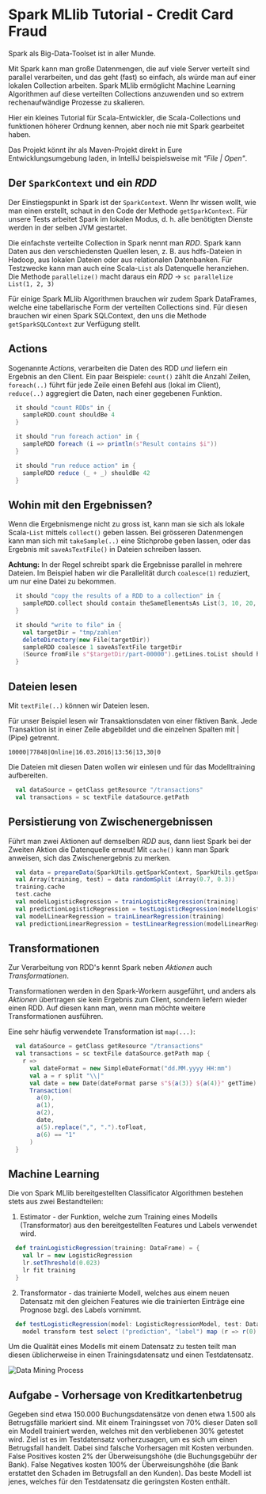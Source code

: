 # Spark MLlib Tutorial - Credit Card Fraud

Spark als Big-Data-Toolset ist in aller Munde.

Mit Spark kann man große Datenmengen, die auf viele
Server verteilt sind parallel verarbeiten, und das
geht (fast) so einfach, als würde man auf einer
lokalen Collection arbeiten.
Spark MLlib ermöglicht Machine Learning Algorithmen auf
diese verteilten Collections anzuwenden und so extrem
rechenaufwändige Prozesse zu skalieren.

Hier ein kleines Tutorial für Scala-Entwickler,
die Scala-Collections und funktionen höherer Ordnung kennen,
aber noch nie mit Spark gearbeitet haben.

Das Projekt könnt ihr als Maven-Projekt direkt in Eure Entwicklungsumgebung laden,
in IntelliJ beispielsweise mit *"File | Open"*.

## Der `SparkContext` und ein *RDD*

Der Einstiegspunkt in Spark ist der `SparkContext`.
Wenn Ihr wissen wollt, wie man einen erstellt,
schaut in den Code der Methode `getSparkContext`.
Für unsere Tests arbeitet Spark im lokalen Modus,
d. h. alle benötigten Dienste werden in der selben
JVM gestartet.

Die einfachste verteilte Collection in Spark nennt man *RDD*.
Spark kann Daten aus den verschiedensten Quellen lesen,
z. B. aus hdfs-Dateien in Hadoop, aus lokalen Dateien oder aus
relationalen Datenbanken.
Für Testzwecke kann man auch eine Scala-`List` als Datenquelle
heranziehen.
Die Methode `parallelize()` macht daraus ein *RDD* -> `sc parallelize List(1, 2, 3)`

Für einige Spark MLlib Algorithmen brauchen wir zudem Spark DataFrames, welche
eine tabellarische Form der verteilten Collections sind. Für diesen brauchen wir einen
Spark SQLContext, den uns die Methode `getSparkSQLContext` zur Verfügung stellt.

## Actions

Sogenannte *Actions*, verarbeiten die Daten des RDD *und* liefern
ein Ergebnis an den Client. Ein paar Beispiele:
`count()` zählt die Anzahl Zeilen,
`foreach(..)` führt für jede Zeile einen Befehl aus (lokal im Client),
`reduce(..)` aggregiert die Daten, nach einer gegebenen Funktion.

```scala
  it should "count RDDs" in {
    sampleRDD.count shouldBe 4
  }

  it should "run foreach action" in {
    sampleRDD foreach (i => println(s"Result contains $i"))
  }

  it should "run reduce action" in {
    sampleRDD reduce (_ + _) shouldBe 42
  }
```
## Wohin mit den Ergebnissen?

Wenn die Ergebnismenge nicht zu gross ist, kann man
sie sich als lokale Scala-`List` mittels `collect()` geben lassen.
Bei grösseren Datenmengen kann man sich mit `takeSample(..)` eine
Stichprobe geben lassen, oder das Ergebnis
mit `saveAsTextFile()` in Dateien schreiben lassen.

**Achtung:** In der Regel schreibt spark die Ergebnisse parallel
in mehrere Dateien. Im Beispiel haben wir die Parallelität
durch `coalesce(1)` reduziert, um nur eine Datei zu bekommen.

```scala
  it should "copy the results of a RDD to a collection" in {
    sampleRDD.collect should contain theSameElementsAs List(3, 10, 20, 9)
  }

  it should "write to file" in {
    val targetDir = "tmp/zahlen"
    deleteDirectory(new File(targetDir))
    sampleRDD coalesce 1 saveAsTextFile targetDir
    (Source fromFile s"$targetDir/part-00000").getLines.toList should have size (4)
  }
```
## Dateien lesen

Mit `textFile(..)` können wir Dateien lesen.

Für unser Beispiel lesen wir Transaktionsdaten von einer fiktiven Bank.
Jede Transaktion ist in einer Zeile abgebildet und die einzelnen Spalten mit | (Pipe) getrennt.

`10000|77848|Online|16.03.2016|13:56|13,30|0`

Die Dateien mit diesen Daten wollen wir einlesen und für das Modelltraining aufbereiten.

```scala
  val dataSource = getClass getResource "/transactions"
  val transactions = sc textFile dataSource.getPath
```
## Persistierung von Zwischenergebnissen

Führt man zwei Aktionen auf demselben *RDD* aus,
dann liest Spark bei der Zweiten Aktion die Datenquelle erneut!
Mit `cache()` kann man Spark anweisen, sich das Zwischenergebnis zu
merken.

```scala
  val data = prepareData(SparkUtils.getSparkContext, SparkUtils.getSparkSQLContext)
  val Array(training, test) = data randomSplit (Array(0.7, 0.3))
  training.cache
  test.cache
  val modelLogisticRegression = trainLogisticRegression(training)
  val predictionLogisticRegression = testLogisticRegression(modelLogisticRegression, test)
  val modelLinearRegression = trainLinearRegression(training)
  val predictionLinearRegression = testLinearRegression(modelLinearRegression, test)
```

## Transformationen

Zur Verarbeitung von RDD's kennt Spark neben *Aktionen*
auch *Transformationen*.

Transformationen werden in den Spark-Workern ausgeführt,
und anders als *Aktionen* übertragen sie kein Ergebnis
zum Client, sondern liefern wieder einen RDD.
Auf diesen kann man, wenn man möchte weitere Transformationen ausführen.

Eine sehr häufig verwendete Transformation ist `map(...)`:

```scala
  val dataSource = getClass getResource "/transactions"
  val transactions = sc textFile dataSource.getPath map {
    r =>
      val dateFormat = new SimpleDateFormat("dd.MM.yyyy HH:mm")
      val a = r split "\\|"
      val date = new Date(dateFormat parse s"${a(3)} ${a(4)}" getTime)
      Transaction(
        a(0),
        a(1),
        a(2),
        date,
        a(5).replace(",", ".").toFloat,
        a(6) == "1"
      )
  }

```

## Machine Learning

Die von Spark MLlib bereitgestellten Classificator Algorithmen bestehen stets aus zwei Bestandteilen:
1. Estimator - der Funktion, welche zum Training eines Modells (Transformator) aus den bereitgestellten Features und Labels verwendet wird.
```scala
  def trainLogisticRegression(training: DataFrame) = {
    val lr = new LogisticRegression
    lr.setThreshold(0.023)
    lr fit training
  }
```
2. Transformator - das trainierte Modell, welches aus einem neuen Datensatz mit den gleichen Features wie die trainierten Einträge eine Prognose bzgl. des Labels vornimmt.
```scala
  def testLogisticRegression(model: LogisticRegressionModel, test: DataFrame) =
    model transform test select ("prediction", "label") map (r => r(0).toString.toDouble -> r(1).toString.toDouble)
```

Um die Qualität eines Modells mit einem Datensatz zu testen teilt man diesen üblicherweise in einen Trainingsdatensatz und einen Testdatensatz.

![Data Mining Process](https://github.com/cthomsen/sparkmllib-credit-card-fraud/blob/master/dm-process.png)

## Aufgabe - Vorhersage von Kreditkartenbetrug

Gegeben sind etwa 150.000 Buchungsdatensätze von denen etwa 1.500 als Betrugsfälle markiert sind.
Mit einem Trainingsset von 70% dieser Daten soll ein Modell trainiert werden, welches mit den verbliebenen 30% getestet wird.
Ziel ist es im Testdatensatz vorherzusagen, um es sich um einen Betrugsfall handelt.
Dabei sind falsche Vorhersagen mit Kosten verbunden. 
False Positives kosten 2% der Überweisungshöhe (die Buchungsgebühr der Bank).
False Negatives kosten 100% der Überweisungshöhe (die Bank erstattet den Schaden im Betrugsfall an den Kunden).
Das beste Modell ist jenes, welches für den Testdatensatz die geringsten Kosten enthält.
